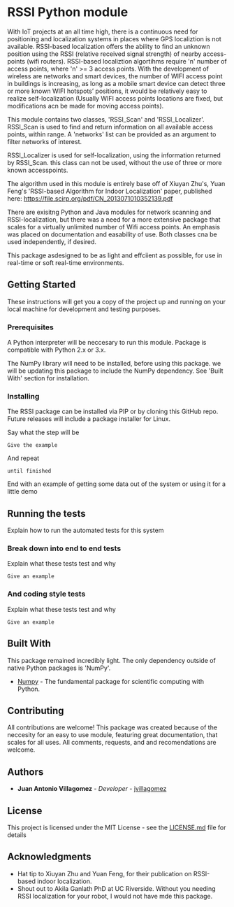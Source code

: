 # RSSI Python module
With IoT projects at an all time high, there is a continuous need for positioning and localization systems in places where 
GPS localiztion is not available. RSSI-based localization offers the ability to find an unknown position using the 
RSSI (relative received signal strength) of nearby access-points (wifi routers). RSSI-based localiztion algortihms require 'n' number
of access points, where 'n' >= 3 access points. With the development of wireless are networks and smart devices, the number
of WIFI access point in buildings is increasing, as long as a mobile smart device can detect three or more
known WIFI hotspots’ positions, it would be relatively easy to realize self-localization (Usually WIFI access points
locations are fixed, but modifications acn be made for moving access points).

This module contains two classes, 'RSSI_Scan' and 'RSSI_Localizer'.
RSSI_Scan is used to find and return information on all available access points, within range.
A 'networks' list can be provided as an argument to filter networks of interest.

RSSI_Localizer is used for self-localization, using the information returned by RSSI_Scan. this 
class can not be used, without the use of three or more known accesspoints.

The algorithm used in this module is entirely base off of Xiuyan Zhu's, Yuan Feng's 
'RSSI-based Algorithm for Indoor Localization' paper, published here: https://file.scirp.org/pdf/CN_2013071010352139.pdf

There are exisitng Python and Java modules for network scanning and RSSI-localization, but there was a need for 
a more extensive package that scales for a virtually unlimited number of Wifi access points. An emphasis was placed on documentation
and easability of use. Both classes cna be used independently, if desired.

This package asdesigned to be as light and effciient as possible, for use in real-time or soft real-time environments.

## Getting Started

These instructions will get you a copy of the project up and running on your local machine for development and testing purposes.

### Prerequisites

A Python interpreter will be neccesary to run this module. Package is compatible with Python 2.x or 3.x.

The NumPy library will need to be installed, before using this package. we will be updating this package to include the NumPy dependency. See 'Built With' section for installation.

### Installing

The RSSI package can be installed via PIP or by cloning this GitHub repo. Future releases will include a package installer for Linux.

Say what the step will be

```
Give the example
```

And repeat

```
until finished
```

End with an example of getting some data out of the system or using it for a little demo

## Running the tests

Explain how to run the automated tests for this system

### Break down into end to end tests

Explain what these tests test and why

```
Give an example
```

### And coding style tests

Explain what these tests test and why

```
Give an example
```

## Built With

This package remained incredibly light. The only dependency outside of native Python packages is 'NumPy'.
* [Numpy](https://www.scipy.org/scipylib/download.html) - The fundamental package for scientific computing with Python.

## Contributing

All contributions are welcome! This package was created because of the neccesity for an easy to use module, featuring great documentation, that scales for all uses. All comments, requests, and and recomendations are welcome.

## Authors

* **Juan Antonio Villagomez** - *Developer* - [jvillagomez](https://github.com/jvillagomez)

## License

This project is licensed under the MIT License - see the [LICENSE.md](LICENSE.md) file for details

## Acknowledgments

* Hat tip to Xiuyan Zhu and Yuan Feng, for their publication on RSSI-based indoor localization.
* Shout out to Akila Ganlath PhD at UC Riverside. Without you needing RSSI localization for your robot, I would not have mde this package.
